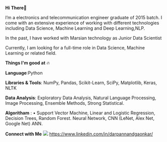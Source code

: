 **Hi** **There**:wave:


I’m a electronics and telecommunication engineer graduate of 2015 batch. I come with an extensive experience of working with different technologies including Data Science, Machine Learning and Deep Learning,NLP.

In the past, I have worked with Marsian technology as Junior Data Scientist 

Currently, I am looking for a full-time role in Data Science, Machine Learning or related field.

**Things I'm good at** 🔥

**Language**:Python 

**Libraries & Tools**: NumPy, Pandas, Scikit-Learn, SciPy, Matplotlib, Keras, NLTK

**Data Analysis**: Exploratory Data Analysis, Natural Language Processing, Image Processing, Ensemble Methods, Strong Statistical.

**Algoritham** : •	Support Vector Machine, Linear and Logistic Regression, Decision Trees, Random Forest.	Neural Network, CNN (LeNet, Alex Net, Google Net) ANN.

**Connect with Me**
<img src="https://img.shields.io/badge/linkedin-%230077B5.svg?&style=for-the-badge&logo=linkedin&logoColor=white" /> https://www.linkedin.com/in/darpannandgaonkar/ 






